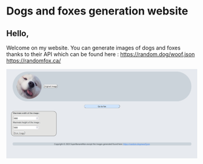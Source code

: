 # Dogs and foxes generation website

## Hello,


Welcome on my website.
You can generate images of dogs and foxes thanks to their API which can be found here :
https://random.dog/woof.json
https://randomfox.ca/

![Page dog](image/page_dog.png)